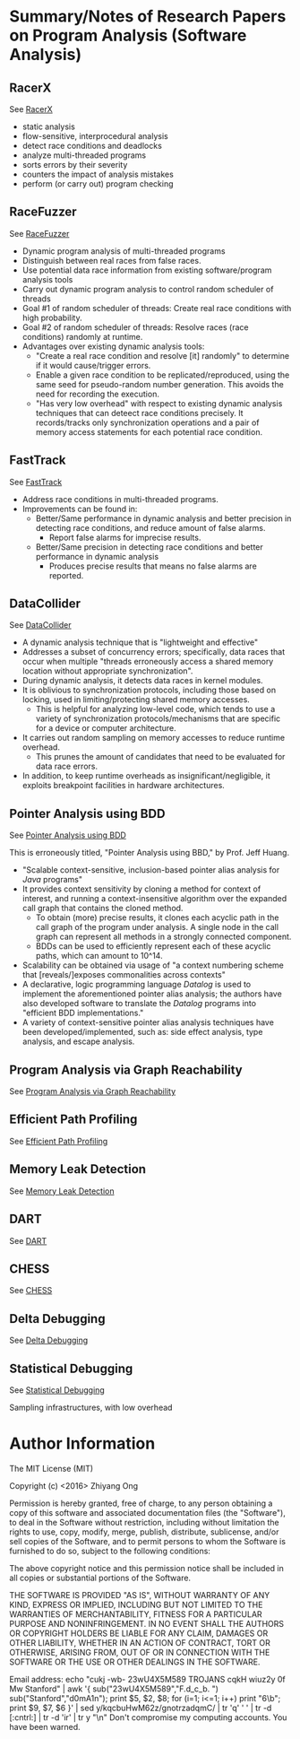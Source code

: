#	Summary/Notes of Research Papers on Program Analysis (Software Analysis)



##	RacerX

See [RacerX](http://web.stanford.edu/~engler/racerx-sosp03.pdf)

- static analysis
- flow-sensitive, interprocedural analysis
- detect race conditions and deadlocks
- analyze multi-threaded programs
- sorts errors by their severity
- counters the impact of analysis mistakes
- perform (or carry out) program checking



##	RaceFuzzer

See [RaceFuzzer](http://www1.cs.columbia.edu/~junfeng/09fa-e6998/papers/racefuzz.pdf)

- Dynamic program analysis of multi-threaded programs
- Distinguish between real races from false races.
- Use potential data race information from existing software/program analysis tools
- Carry out dynamic program analysis to control random scheduler of threads
- Goal #1 of random scheduler of threads: Create real race conditions with high probability.
- Goal #2 of random scheduler of threads: Resolve races (race conditions) randomly at runtime.
- Advantages over existing dynamic analysis tools:
	+ "Create a real race condition and resolve [it] randomly" to determine if it would cause/trigger errors.
	+ Enable a given race condition to be replicated/reproduced, using the same seed for pseudo-random number generation. This avoids the need for recording the execution.
	+ "Has very low overhead" with respect to existing dynamic analysis techniques that can deteect race conditions precisely. It records/tracks only synchronization operations and a pair of memory access statements for each potential race condition.



##	FastTrack

See [FastTrack](http://slang.soe.ucsc.edu/cormac/papers/pldi09.pdf)

- Address race conditions in multi-threaded programs.
- Improvements can be found in:
	+ Better/Same performance in dynamic analysis and
		better precision in detecting race conditions,
		and reduce amount of false alarms.
		* Report false alarms for imprecise results.
	+ Better/Same precision in detecting race conditions
		and better performance in dynamic analysis
		* Produces precise results that means no false alarms
			are reported.

##	DataCollider

See [DataCollider](http://research.microsoft.com/pubs/139266/DataCollider%20-%20OSDI2010.pdf)

- A dynamic analysis technique that is "lightweight and effective"
- Addresses a subset of concurrency errors; specifically, data races
	that occur when multiple "threads erroneously access a shared
	memory location without appropriate synchronization".
- During dynamic analysis, it detects data races in kernel modules.
- It is oblivious to synchronization protocols, including those based
	on locking, used in limiting/protecting shared memory accesses.
	+ This is helpful for analyzing low-level code, which tends to
		use a variety of synchronization protocols/mechanisms that
		are specific for a device or computer architecture.
- It carries out random sampling on memory accesses to reduce
	runtime overhead.
	+ This prunes the amount of candidates that need to be evaluated
		for data race errors.
- In addition, to keep runtime overheads as insignificant/negligible,
	it exploits breakpoint facilities in hardware architectures.



##	Pointer Analysis using BDD

See [Pointer Analysis using BDD](http://suif.stanford.edu/~jwhaley/papers/pldi04.pdf)

This is erroneously titled, "Pointer Analysis using BBD," by Prof. Jeff Huang.

- "Scalable context-sensitive, inclusion-based pointer alias analysis for *Java* programs"
- It provides context sensitivity by cloning a method for context of interest, and running a context-insensitive algorithm over the expanded call graph that contains the cloned method.
	+ To obtain (more) precise results, it clones each acyclic path in the call graph of the program under analysis.
		A single node in the call graph can represent all methods in a strongly connected component.
	+ BDDs can be used to efficiently represent each of these acyclic paths, which can amount to 10^14.
- Scalability can be obtained via usage of "a context numbering scheme that [reveals/]exposes commonalities across contexts"
- A declarative, logic programming language *Datalog* is used to implement the aforementioned pointer alias analysis; the authors have also developed software to translate the *Datalog* programs into "efficient BDD implementations."
- A variety of context-sensitive pointer alias analysis techniques have been developed/implemented, such as: side effect analysis, type analysis, and escape analysis.

##	Program Analysis via Graph Reachability

See [Program Analysis via Graph Reachability](http://research.cs.wisc.edu/wpis/papers/tr1386.pdf)

##	Efficient Path Profiling

See [Efficient Path Profiling](http://research.microsoft.com/en-us/um/people/tball/papers/pathprof.pdf)

##	Memory Leak Detection

See [Memory Leak Detection](http://www.ics.uci.edu/~guoqingx/papers/xu-icse08.pdf)

##	DART

See [DART](http://dl.acm.org/citation.cfm?id=1065036)

##	CHESS

See [CHESS](http://research.microsoft.com/en-us/projects/chess/pldi07-IterativeContextBounding.pdf)

##	Delta Debugging

See [Delta Debugging](https://www.st.cs.uni-saarland.de/publications/files/zeller-esec-1999.pdf)

##	Statistical Debugging

See [Statistical Debugging](http://www.cs.columbia.edu/~junfeng/09fa-e6998/papers/bug-isolation.pdf)


Sampling infrastructures, with low overhead








#	Author Information

The MIT License (MIT)

Copyright (c) <2016> Zhiyang Ong

Permission is hereby granted, free of charge, to any person obtaining a copy of this software and associated documentation files (the "Software"), to deal in the Software without restriction, including without limitation the rights to use, copy, modify, merge, publish, distribute, sublicense, and/or sell copies of the Software, and to permit persons to whom the Software is furnished to do so, subject to the following conditions:

The above copyright notice and this permission notice shall be included in all copies or substantial portions of the Software.

THE SOFTWARE IS PROVIDED "AS IS", WITHOUT WARRANTY OF ANY KIND, EXPRESS OR IMPLIED, INCLUDING BUT NOT LIMITED TO THE WARRANTIES OF MERCHANTABILITY, FITNESS FOR A PARTICULAR PURPOSE AND NONINFRINGEMENT. IN NO EVENT SHALL THE AUTHORS OR COPYRIGHT HOLDERS BE LIABLE FOR ANY CLAIM, DAMAGES OR OTHER LIABILITY, WHETHER IN AN ACTION OF CONTRACT, TORT OR OTHERWISE, ARISING FROM, OUT OF OR IN CONNECTION WITH THE SOFTWARE OR THE USE OR OTHER DEALINGS IN THE SOFTWARE.

Email address: echo "cukj -wb- 23wU4X5M589 TROJANS cqkH wiuz2y 0f Mw Stanford" | awk '{ sub("23wU4X5M589","F.d_c_b. ") sub("Stanford","d0mA1n"); print $5, $2, $8; for (i=1; i<=1; i++) print "6\b"; print $9, $7, $6 }' | sed y/kqcbuHwM62z/gnotrzadqmC/ | tr 'q' ' ' | tr -d [:cntrl:] | tr -d 'ir' | tr y "\n"		Don't compromise my computing accounts. You have been warned.

